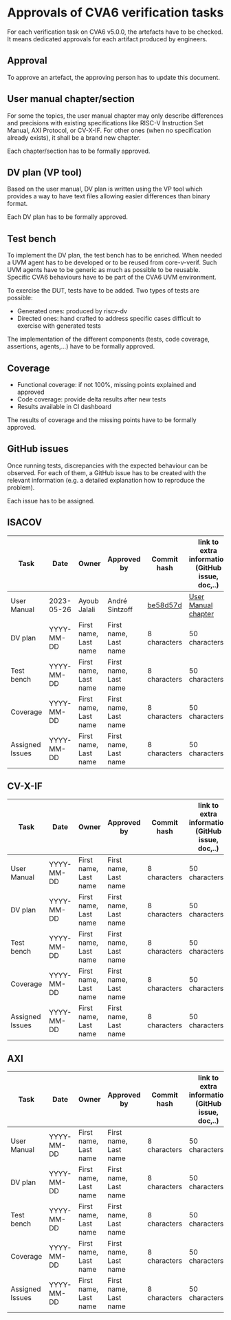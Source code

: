 # Approvals of CVA6 verification tasks
For each verification task on CVA6 v5.0.0, the artefacts have to be checked.
It means dedicated approvals for each artifact produced by engineers.

## Approval
To approve an artefact, the approving person has to update this document.

## User manual chapter/section
For some the topics, the user manual chapter may only describe differences
and precisions with existing specifications
like RISC-V Instruction Set Manual, AXI Protocol, or CV-X-IF.
For other ones (when no specification already exists), it shall be a brand new chapter.

Each chapter/section has to be formally approved.

## DV plan (VP tool)
Based on the user manual, DV plan is written using the VP tool which
provides a way to have text files allowing easier differences than binary format.

Each DV plan has to be formally approved.

## Test bench
To implement the DV plan, the test bench has to be enriched.
When needed a UVM agent has to be developed or to be reused from core-v-verif.
Such UVM agents have to be generic as much as possible to be reusable.
Specific CVA6 behaviours have to be part of the CVA6 UVM environment.

To exercise the DUT, tests have to be added. Two types of tests are possible:
- Generated ones: produced by riscv-dv
- Directed ones: hand crafted to address specific cases difficult to exercise with generated tests

The implementation of the different components (tests, code coverage, assertions, agents,...) have to be formally approved.

## Coverage
- Functional coverage: if not 100%, missing points explained and approved
- Code coverage: provide delta results after new tests
- Results available in CI dashboard

The results of coverage and the missing points have to be formally approved.

## GitHub issues
Once running tests, discrepancies with the expected behaviour can be observed.
For each of them, a GitHub issue has to be created with the relevant
information (e.g. a detailed explanation how to reproduce the problem).

Each issue has to be assigned.


## ISACOV

| Task            | Date       | Owner                 | Approved by           | Commit hash  | link to extra information (GitHub issue, doc,..) |
| --------------- | ---------- | --------------------- | --------------------- | ------------ | ------------------------------------------------ |
| User Manual     | 2023-05-26 | Ayoub Jalali          | André Sintzoff        | [be58d57d](https://github.com/openhwgroup/cva6/commit/be58d57d)| [User Manual chapter](https://docs.openhwgroup.org/projects/cva6-user-manual/01_cva6_user/RISCV_Instructions.html) |
| DV plan         | YYYY-MM-DD | First name, Last name | First name, Last name | 8 characters | 50 characters                                    |
| Test bench      | YYYY-MM-DD | First name, Last name | First name, Last name | 8 characters | 50 characters                                    |
| Coverage        | YYYY-MM-DD | First name, Last name | First name, Last name | 8 characters | 50 characters                                    |
| Assigned Issues | YYYY-MM-DD | First name, Last name | First name, Last name | 8 characters | 50 characters                                    |

## CV-X-IF

| Task            | Date       | Owner                 | Approved by           | Commit hash  | link to extra information (GitHub issue, doc,..) |
| --------------- | ---------- | --------------------- | --------------------- | ------------ | ------------------------------------------------ |
| User Manual     | YYYY-MM-DD | First name, Last name | First name, Last name | 8 characters | 50 characters                                    |
| DV plan         | YYYY-MM-DD | First name, Last name | First name, Last name | 8 characters | 50 characters                                    |
| Test bench      | YYYY-MM-DD | First name, Last name | First name, Last name | 8 characters | 50 characters                                    |
| Coverage        | YYYY-MM-DD | First name, Last name | First name, Last name | 8 characters | 50 characters                                    |
| Assigned Issues | YYYY-MM-DD | First name, Last name | First name, Last name | 8 characters | 50 characters                                    |

## AXI

| Task            | Date       | Owner                 | Approved by           | Commit hash  | link to extra information (GitHub issue, doc,..) |
| --------------- | ---------- | --------------------- | --------------------- | ------------ | ------------------------------------------------ |
| User Manual     | YYYY-MM-DD | First name, Last name | First name, Last name | 8 characters | 50 characters                                    |
| DV plan         | YYYY-MM-DD | First name, Last name | First name, Last name | 8 characters | 50 characters                                    |
| Test bench      | YYYY-MM-DD | First name, Last name | First name, Last name | 8 characters | 50 characters                                    |
| Coverage        | YYYY-MM-DD | First name, Last name | First name, Last name | 8 characters | 50 characters                                    |
| Assigned Issues | YYYY-MM-DD | First name, Last name | First name, Last name | 8 characters | 50 characters                                    |
